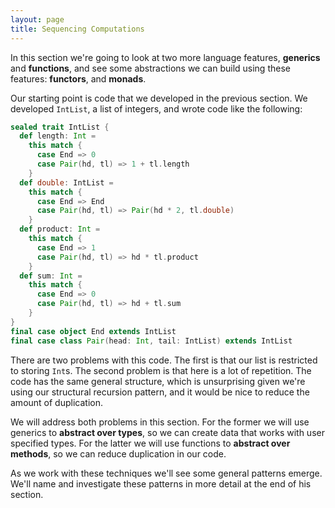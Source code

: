 ```yaml
---
layout: page
title: Sequencing Computations
---
```


In this section we're going to look at two more language features, **generics** and **functions**, and see some abstractions we can build using these features: **functors**, and **monads**.

Our starting point is code that we developed in the previous section. We developed `IntList`, a list of integers, and wrote code like the following:

~~~ scala
sealed trait IntList {
  def length: Int =
    this match {
      case End => 0
      case Pair(hd, tl) => 1 + tl.length
    }
  def double: IntList =
    this match {
      case End => End
      case Pair(hd, tl) => Pair(hd * 2, tl.double)
    }
  def product: Int =
    this match {
      case End => 1
      case Pair(hd, tl) => hd * tl.product
    }
  def sum: Int =
    this match {
      case End => 0
      case Pair(hd, tl) => hd + tl.sum
    }
}
final case object End extends IntList
final case class Pair(head: Int, tail: IntList) extends IntList
~~~

There are two problems with this code. The first is that our list is restricted to storing `Int`s. The second problem is that here is a lot of repetition. The code has the same general structure, which is unsurprising given we're using our structural recursion pattern, and it would be nice to reduce the amount of duplication.

We will address both problems in this section. For the former we will use generics to **abstract over types**, so we can create data that works with user specified types. For the latter we will use functions to **abstract over methods**, so we can reduce duplication in our code.

As we work with these techniques we'll see some general patterns emerge. We'll name and investigate these patterns in more detail at the end of his section.
